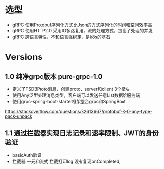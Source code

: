 # 选型
- gRPC 使用Protobuf序列化方式比Json的方式序列化的时间和空间效率高
- gRPC 使用HTTP2.0 采用IO多路复用，流的处理方式，提高了处理的并发
- gRPC 跨语言特性，不和语言强绑定，是k8s的基石
# Versions
## 1.0 纯净grpc版本 pure-grpc-1.0
- 定义了TSDBProto消息，创建proto、server和client 3个模块
- 使用Any泛型处理消息类型，客户端可以发送任意List<Blob>数据给服务端
- 使用grpc-spring-boot-starter框架整合grpc和SpringBoot

https://stackoverflow.com/questions/32613667/protobuf-3-0-any-type-pack-unpack

## 1.1 通过拦截器实现日志记录和速率限制、JWT的身份验证
- basicAuth验证
- 拦截器 一元和流式 拦截打印log 没有复现onCompleted;

